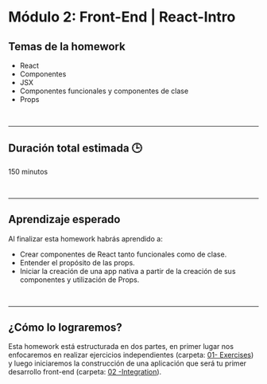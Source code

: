 # Módulo 2: Front-End | React-Intro

## **Temas de la homework**

-  React
-  Componentes
-  JSX
-  Componentes funcionales y componentes de clase
-  Props

<br />

---

## **Duración total estimada 🕒**

150 minutos

<br />

---

## **Aprendizaje esperado**

Al finalizar esta homework habrás aprendido a:

-  Crear componentes de React tanto funcionales como de clase.
-  Entender el propósito de las props.
-  Iniciar la creación de una app nativa a partir de la creación de sus componentes y utilización de Props.

<br />

---

## **¿Cómo lo lograremos?**

Esta homework está estructurada en dos partes, en primer lugar nos enfocaremos en realizar ejercicios independientes (carpeta: [01- Exercises](./01%20-%20Exercises/README.md)) y luego iniciaremos la construcción de una aplicación que será tu primer desarrollo front-end (carpeta: [02 -Integration](./02%20-%20Integration/README.md)).
